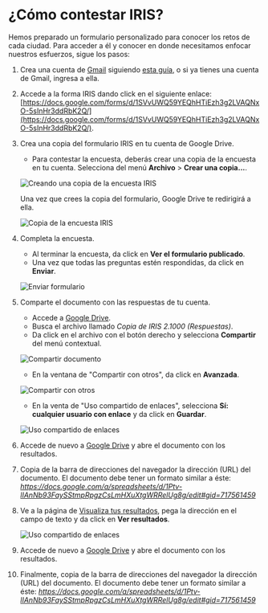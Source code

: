 # ¿Cómo contestar IRIS?

Hemos preparado un formulario personalizado para conocer los retos de cada ciudad. Para acceder a él y conocer en donde necesitamos enfocar nuestros esfuerzos, sigue los pasos:

1. Crea una cuenta de [Gmail](http://www.gmail.com) siguiendo [esta guía](https://accounts.google.com/SignUp?hl=es-419), o si ya tienes una cuenta de Gmail, ingresa a ella.

2. Accede a la forma IRIS dando click en el siguiente enlace: [https://docs.google.com/forms/d/1SVvUWQ59YEQhHTiEzh3g2LVAQNxO-5sInHr3ddRbK2Q/](https://docs.google.com/forms/d/1SVvUWQ59YEQhHTiEzh3g2LVAQNxO-5sInHr3ddRbK2Q/).

3. Crea una copia del formulario IRIS en tu cuenta de Google Drive.
   * Para contestar la encuesta, deberás crear una copia de la encuesta en tu cuenta. Selecciona del menú **Archivo** > **Crear una copia...**.

   ![Creando una copia de la encuesta IRIS](static/images/3a_crear_copia.png)

   Una vez que crees la copia del formulario, Google Drive te redirigirá a ella.

   ![Copia de la encuesta IRIS](static/images/3b_formulario.png)

4. Completa la encuesta.
   * Al terminar la encuesta, da click en **Ver el formulario publicado**.
   * Una vez que todas las preguntas estén respondidas, da click en **Enviar**.

   ![Enviar formulario](static/images/4a_enviar_encuesta.png)

5. Comparte el documento con las respuestas de tu cuenta.
   * Accede a [Google Drive](http://drive.google.com).
   * Busca el archivo llamado *Copia de IRIS 2.1000 (Respuestas)*.
   * Da click en el archivo con el botón derecho y selecciona **Compartir** del menú contextual.

   ![Compartir documento](static/images/5a_compartir_documento.png)
   * En la ventana de "Compartir con otros", da click en **Avanzada**.

   ![Compartir con otros](static/images/5b_compartir_con_otros.png)
   * En la venta de "Uso compartido de enlaces", selecciona **Sí: cualquier usuario con enlace** y da click en **Guardar**.
   
   ![Uso compartido de enlaces](static/images/5c_uso_compartido.png)
   
6. Accede de nuevo a [Google Drive](http://drive.google.com) y abre el documento con los resultados. 
7. Copia de la barra de direcciones del navegador la dirección (URL) del documento. El documento debe tener un formato similar a éste: *https://docs.google.com/a/spreadsheets/d/1Ptv-lIAnNb93FaySStmpRpgzCsLmHXuXtgWRRelUg8g/edit#gid=717561459*
8. Ve a la página de [Visualiza tus resultados](http://www.mxabierto.org), pega la dirección en el campo de texto y da click en **Ver resultados**.

   ![Uso compartido de enlaces](static/images/5c_uso_compartido.png)

6. Accede de nuevo a [Google Drive](http://drive.google.com) y abre el documento con los resultados.
7. Finalmente, copia de la barra de direcciones del navegador la dirección (URL) del documento. El documento debe tener un formato similar a éste: *https://docs.google.com/a/spreadsheets/d/1Ptv-lIAnNb93FaySStmpRpgzCsLmHXuXtgWRRelUg8g/edit#gid=717561459*
